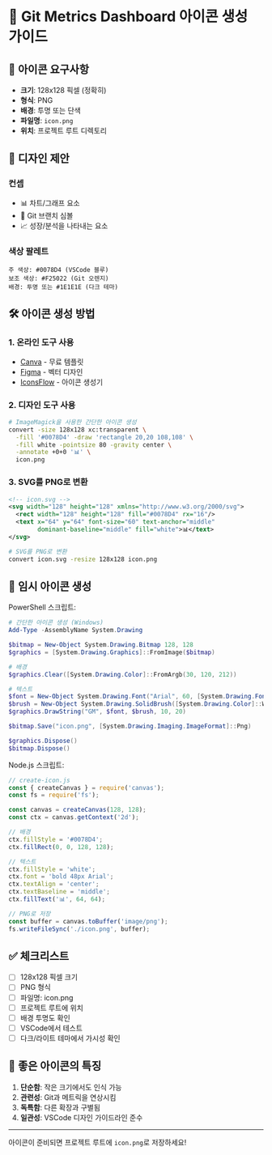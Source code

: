 # 🎨 Git Metrics Dashboard 아이콘 생성 가이드

## 📐 아이콘 요구사항

- **크기**: 128x128 픽셀 (정확히)
- **형식**: PNG
- **배경**: 투명 또는 단색
- **파일명**: `icon.png`
- **위치**: 프로젝트 루트 디렉토리

## 🎨 디자인 제안

### 컨셉
- 📊 차트/그래프 요소
- 🔄 Git 브랜치 심볼
- 📈 성장/분석을 나타내는 요소

### 색상 팔레트
```
주 색상: #0078D4 (VSCode 블루)
보조 색상: #F25022 (Git 오렌지)
배경: 투명 또는 #1E1E1E (다크 테마)
```

## 🛠️ 아이콘 생성 방법

### 1. 온라인 도구 사용
- [Canva](https://www.canva.com) - 무료 템플릿
- [Figma](https://www.figma.com) - 벡터 디자인
- [IconsFlow](https://iconsflow.com) - 아이콘 생성기

### 2. 디자인 도구 사용
```bash
# ImageMagick을 사용한 간단한 아이콘 생성
convert -size 128x128 xc:transparent \
  -fill '#0078D4' -draw 'rectangle 20,20 108,108' \
  -fill white -pointsize 80 -gravity center \
  -annotate +0+0 '📊' \
  icon.png
```

### 3. SVG를 PNG로 변환
```xml
<!-- icon.svg -->
<svg width="128" height="128" xmlns="http://www.w3.org/2000/svg">
  <rect width="128" height="128" fill="#0078D4" rx="16"/>
  <text x="64" y="64" font-size="60" text-anchor="middle" 
        dominant-baseline="middle" fill="white">📊</text>
</svg>
```

```bash
# SVG를 PNG로 변환
convert icon.svg -resize 128x128 icon.png
```

## 📝 임시 아이콘 생성

PowerShell 스크립트:
```powershell
# 간단한 아이콘 생성 (Windows)
Add-Type -AssemblyName System.Drawing

$bitmap = New-Object System.Drawing.Bitmap 128, 128
$graphics = [System.Drawing.Graphics]::FromImage($bitmap)

# 배경
$graphics.Clear([System.Drawing.Color]::FromArgb(30, 120, 212))

# 텍스트
$font = New-Object System.Drawing.Font("Arial", 60, [System.Drawing.FontStyle]::Bold)
$brush = New-Object System.Drawing.SolidBrush([System.Drawing.Color]::White)
$graphics.DrawString("GM", $font, $brush, 10, 20)

$bitmap.Save("icon.png", [System.Drawing.Imaging.ImageFormat]::Png)

$graphics.Dispose()
$bitmap.Dispose()
```

Node.js 스크립트:
```javascript
// create-icon.js
const { createCanvas } = require('canvas');
const fs = require('fs');

const canvas = createCanvas(128, 128);
const ctx = canvas.getContext('2d');

// 배경
ctx.fillStyle = '#0078D4';
ctx.fillRect(0, 0, 128, 128);

// 텍스트
ctx.fillStyle = 'white';
ctx.font = 'bold 48px Arial';
ctx.textAlign = 'center';
ctx.textBaseline = 'middle';
ctx.fillText('📊', 64, 64);

// PNG로 저장
const buffer = canvas.toBuffer('image/png');
fs.writeFileSync('./icon.png', buffer);
```

## ✅ 체크리스트

- [ ] 128x128 픽셀 크기
- [ ] PNG 형식
- [ ] 파일명: icon.png
- [ ] 프로젝트 루트에 위치
- [ ] 배경 투명도 확인
- [ ] VSCode에서 테스트
- [ ] 다크/라이트 테마에서 가시성 확인

## 🎯 좋은 아이콘의 특징

1. **단순함**: 작은 크기에서도 인식 가능
2. **관련성**: Git과 메트릭을 연상시킴
3. **독특함**: 다른 확장과 구별됨
4. **일관성**: VSCode 디자인 가이드라인 준수

---

아이콘이 준비되면 프로젝트 루트에 `icon.png`로 저장하세요!